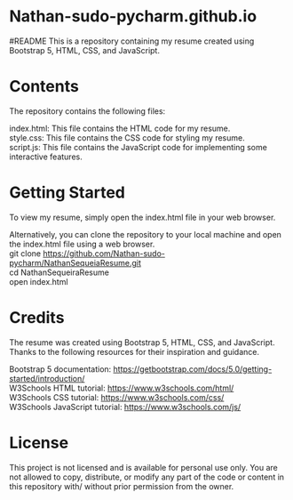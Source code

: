 # Nathan-sudo-pycharm.github.io
#README
This is a repository containing my resume created using Bootstrap 5, HTML, CSS, and JavaScript.

# Contents
The repository contains the following files:

index.html: This file contains the HTML code for my resume.<br>
style.css: This file contains the CSS code for styling my resume.<br>
script.js: This file contains the JavaScript code for implementing some interactive features.<br>

# Getting Started<br>
To view my resume, simply open the index.html file in your web browser.<br>


Alternatively, you can clone the repository to your local machine and open the index.html file using a web browser.<br>
git clone https://github.com/Nathan-sudo-pycharm/NathanSequeiaResume.git<br>
cd NathanSequeiraResume<br>
open index.html<br>

# Credits<br>
The resume was created using Bootstrap 5, HTML, CSS, and JavaScript. Thanks to the following resources for their inspiration and guidance.<br>

Bootstrap 5 documentation: https://getbootstrap.com/docs/5.0/getting-started/introduction/<br>
W3Schools HTML tutorial: https://www.w3schools.com/html/<br>
W3Schools CSS tutorial: https://www.w3schools.com/css/<br>
W3Schools JavaScript tutorial: https://www.w3schools.com/js/<br>

# License<br>
This project is not licensed and is available for personal use only. You are not allowed to copy, distribute, or modify any part of the code or content in this repository with/ without  prior permission from the owner.
